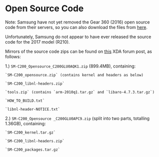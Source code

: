 # Open Source Code

Note: Samsung have not yet removed the Gear 360 (2016) open source code from their servers, so you can also download the files from [here](https://opensource.samsung.com/uploadSearch?searchValue=c200).

Unfortunately, Samsung do not appear to have ever released the source code for the 2017 model (R210).

Mirrors of the source code zips can be found on [this](https://forum.xda-developers.com/t/mod-port-samsung-gear-360-manager-for-all-devices-updated-10-jan-20-v1-4-00-4.3400383/post-84320639) XDA forum post, as follows:

1.) `SM-C200_Opensource_C200GLU0AQK1.zip` (899.4MB), containing:
	
	`SM-C200_opensource.zip` (contains kernel and headers as below)
	
	`SM-C200_libnl-headers.zip` 
	
	`tools.zip` (contains `arm-2010q1.tar.gz` and `libaro-4.7.3.tar.gz`)
	
	`HOW_TO_BUILD.txt`
	
	`libnl-header-NOTICE.txt`
	
2.) `SM-C200_Opensource _C200GLU0APC9.zip` (split into two parts, totalling 1.36GB), containing: 
	
	`SM-C200_kernel.tar.gz`
	
	`SM-C200_libnl-headers.zip`
	
	`SM-C200_packages.tar.gz`